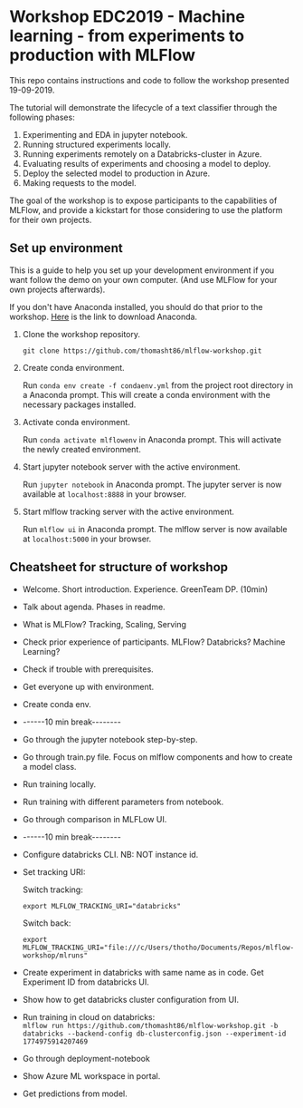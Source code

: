 # Workshop EDC2019 - Machine learning - from experiments to production with MLFlow
This repo contains instructions and code to follow the workshop presented 19-09-2019.

The tutorial will demonstrate the lifecycle of a text classifier through the following phases:
1. Experimenting and EDA in jupyter notebook.
2. Running structured experiments locally.
3. Running experiments remotely on a Databricks-cluster in Azure.
4. Evaluating results of experiments and choosing a model to deploy.
5. Deploy the selected model to production in Azure. 
6. Making requests to the model.

The goal of the workshop is to expose participants to the capabilities of MLFlow, and provide a kickstart for those considering to use the platform for their own projects. 

## Set up environment
This is a guide to help you set up your development environment if you want follow the demo on your own computer. (And use MLFlow for your own projects afterwards). 

If you don't have Anaconda installed, you should do that prior to the workshop. [Here](https://www.anaconda.com/distribution/) is the link to download Anaconda.

1. Clone the workshop repository.
    
    ```git clone https://github.com/thomasht86/mlflow-workshop.git```

2. Create conda environment. 

    Run ```conda env create -f condaenv.yml``` from the project root directory in a Anaconda prompt.
    This will create a conda environment with the necessary packages installed.

3. Activate conda environment. 
    
    Run ```conda activate mlflowenv``` in Anaconda prompt. This will activate the newly created environment.

4. Start jupyter notebook server with the active environment.

    Run ```jupyter notebook``` in Anaconda prompt. The jupyter server is now available at ```localhost:8888``` in your browser. 

5. Start mlflow tracking server with the active environment.

    Run ```mlflow ui``` in Anaconda prompt. The mlflow server is now available at ```localhost:5000``` in your browser. 


## Cheatsheet for structure of workshop

* Welcome. Short introduction. Experience. GreenTeam DP. (10min)
* Talk about agenda. Phases in readme.
* What is MLFlow? Tracking, Scaling, Serving
* Check prior experience of participants. MLFlow? Databricks? Machine Learning?
* Check if trouble with prerequisites.
* Get everyone up with environment.
* Create conda env. 
* ------10 min break--------
* Go through the jupyter notebook step-by-step.
* Go through train.py file. Focus on mlflow components and how to create a model class. 
* Run training locally.
* Run training with different parameters from notebook.
* Go through comparison in MLFLow UI.
* ------10 min break--------
* Configure databricks CLI. NB: NOT instance id.
* Set tracking URI:
    
    Switch tracking:

    ```export MLFLOW_TRACKING_URI="databricks"```

    Switch back: 

    ```export MLFLOW_TRACKING_URI="file:///c/Users/thotho/Documents/Repos/mlflow-workshop/mlruns"```
* Create experiment in databricks with same name as in code. Get Experiment ID from databricks UI.
* Show how to get databricks cluster configuration from UI.
* Run training in cloud on databricks: <br> 
```mlflow run https://github.com/thomasht86/mlflow-workshop.git -b databricks --backend-config db-clusterconfig.json --experiment-id 1774975914207469```
* Go through deployment-notebook
* Show Azure ML workspace in portal.
* Get predictions from model. 